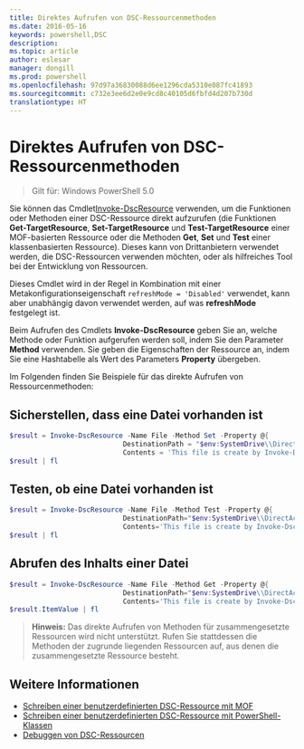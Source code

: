 ```yaml
---
title: Direktes Aufrufen von DSC-Ressourcenmethoden
ms.date: 2016-05-16
keywords: powershell,DSC
description: 
ms.topic: article
author: eslesar
manager: dongill
ms.prod: powershell
ms.openlocfilehash: 97d97a36830088d6ee1296cda5310e087fc41893
ms.sourcegitcommit: c732e3ee6d2e0e9cd8c40105d6fbfd4d207b730d
translationtype: HT
---
```

# <a name="calling-dsc-resource-methods-directly"></a>Direktes Aufrufen von DSC-Ressourcenmethoden

>Gilt für: Windows PowerShell 5.0

Sie können das Cmdlet[Invoke-DscResource](https://technet.microsoft.com/en-us/library/mt517869.aspx) verwenden, um die Funktionen oder Methoden einer DSC-Ressource direkt aufzurufen (die Funktionen **Get-TargetResource**, **Set-TargetResource** und **Test-TargetResource** einer MOF-basierten Ressource oder die Methoden **Get**, **Set** und **Test** einer klassenbasierten Ressource). Dieses kann von Drittanbietern verwendet werden, die DSC-Ressourcen verwenden möchten, oder als hilfreiches Tool bei der Entwicklung von Ressourcen. 

Dieses Cmdlet wird in der Regel in Kombination mit einer Metakonfigurationseigenschaft `refreshMode = 'Disabled'` verwendet, kann aber unabhängig davon verwendet werden, auf was **refreshMode** festgelegt ist.

Beim Aufrufen des Cmdlets **Invoke-DscResource** geben Sie an, welche Methode oder Funktion aufgerufen werden soll, indem Sie den Parameter **Method** verwenden. Sie geben die Eigenschaften der Ressource an, indem Sie eine Hashtabelle als Wert des Parameters **Property** übergeben.

Im Folgenden finden Sie Beispiele für das direkte Aufrufen von Ressourcenmethoden:

## <a name="ensure-a-file-is-present"></a>Sicherstellen, dass eine Datei vorhanden ist

```powershell
$result = Invoke-DscResource -Name File -Method Set -Property @{
                            DestinationPath = "$env:SystemDrive\\DirectAccess.txt";
                            Contents = 'This file is create by Invoke-DscResource'} -Verbose
$result | fl
```

## <a name="test-that-a-file-is-present"></a>Testen, ob eine Datei vorhanden ist

```powershell
$result = Invoke-DscResource -Name File -Method Test -Property @{
                            DestinationPath="$env:SystemDrive\\DirectAccess.txt";
                            Contents='This file is create by Invoke-DscResource'} -Verbose
$result | fl
```

## <a name="get-the-contents-of-file"></a>Abrufen des Inhalts einer Datei

```powershell
$result = Invoke-DscResource -Name File -Method Get -Property @{
                            DestinationPath="$env:SystemDrive\\DirectAccess.txt";
                            Contents='This file is create by Invoke-DscResource'} -Verbose
$result.ItemValue | fl
```

>**Hinweis:** Das direkte Aufrufen von Methoden für zusammengesetzte Ressourcen wird nicht unterstützt. Rufen Sie stattdessen die Methoden der zugrunde liegenden Ressourcen auf, aus denen die zusammengesetzte Ressource besteht.

## <a name="see-also"></a>Weitere Informationen
- [Schreiben einer benutzerdefinierten DSC-Ressource mit MOF](authoringResourceMOF.md) 
- [Schreiben einer benutzerdefinierten DSC-Ressource mit PowerShell-Klassen](authoringResourceClass.md)
- [Debuggen von DSC-Ressourcen](debugResource.md)


